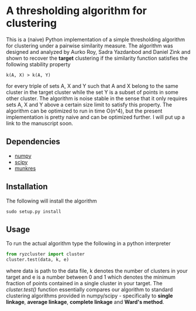 # A thresholding algorithm for clustering

This is a (naive) Python implementation of a simple thresholding algorithm for clustering under a pairwise
 similarity measure. The algorithm was designed and analyzed by Aurko Roy, Sadra Yazdanbod and Daniel Zink
 and shown to recover the **target** clustering if the similarity function satisfies the following stability
property

```
k(A, X) > k(A, Y) 
```

for every triple of sets A, X and Y such that A and X belong to the same cluster in the target cluster
while the set Y is a subset of points in some other cluster. The algorithm is noise stable in the sense that
it only requires sets A, X and Y above a certain size limit to satisfy this property. The algorithm can be 
optimized to run in time O(n^4), but the present implementation is pretty naive and can be optimized further. 
I will put up a link to the manuscript soon.

## Dependencies
 - [numpy](http://www.numpy.org/)
 - [scipy](http://www.scipy.org/)
 - [munkres](https://pypi.python.org/pypi/munkres/)

## Installation
The following will install the algorithm

```shell
sudo setup.py install
```

## Usage
To run the actual algorithm type the following in a python interpreter

```python
from ryzcluster import cluster
cluster.test(data, k, e)
```
where data is path to the data file, k denotes the number of clusters in your target and e is a number
between 0 and 1 which denotes the minimum fraction of points contained in a single cluster in your target.
The *cluster.test()* function essentially compares our algorithm to standard clustering algorithms provided
in numpy/scipy - specifically to **single linkage**, **average linkage**, **complete linkage** and **Ward's method**.
